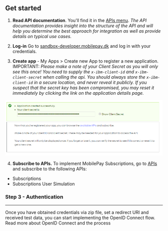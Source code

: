 

## <a name="getstarted"></a> Get started

 1. **Read API documentation**. You'll find it in the  [APIs menu](https://developer.mobilepay.dk/product). *The API documentation provides insight into the structure of the API and will help you determine the best approach for integration as well as provide details on typical use cases.*

 2. **Log-in** Go to  [sandbox-developer.mobilepay.dk](https://sandbox-developer.mobilepay.dk/ "Sandbox developer portal") and log in with your credentials.

 3. **Create app** - My Apps > Create new App to register a new application. IMPORTANT: _Please make a note of your Client Secret as you will only see this once! You need to supply the `x-ibm-client-id` and `x-ibm-client-secret` when calling the api. You should always store the `x-ibm-client-id` in a secure location, and never reveal it publicly. If you suspect that the secret key has been compromised, you may reset it immediately by clicking the link on the application details page._

[![](assets/images/clientsecret.png)](assets/images/clientsecret.png)

 4. **Subscribe to APIs.**  To implement MobilePay Subscriptions, go to  [APIs](https://sandbox-developer.mobilepay.dk/product)  and subscribe to the following APIs:
-  Subscriptions
-  Subscriptions User Simulation

### Step 3 - Authentication

----------

Once you have obtained credentials via zip file, set a redirect URI and received test data, you can start implementing the OpenID Connect flow. Read more about OpenID Connect and the process
